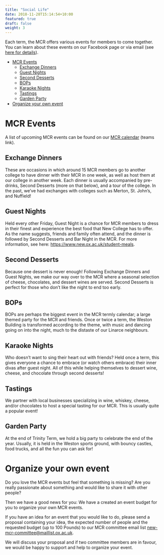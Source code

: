 ```yaml
---
title: "Social Life"
date: 2018-11-28T15:14:54+10:00
featured: true
draft: false
weight: 3
---
```


Each term, the MCR offers various events for members to come together. You can learn about these events on our Facebook page or via email (see [here for details](/college/communication/)).

- [MCR Events](#mcr-events)
  - [Exchange Dinners](#exchange-dinners)
  - [Guest Nights](#guest-nights)
  - [Second Desserts](#second-desserts)
  - [BOPs](#bops)
  - [Karaoke Nights](#karaoke-nights)
  - [Tastings](#tastings)
  - [Garden Party](#garden-party)
- [Organize your own event](#organize-your-own-event)

# MCR Events

A list of upcoming MCR events can be found on our [MCR calendar](https://teams.microsoft.com/l/channel/19%3Abd90676feb6b4cb88e4cde55b595c40f%40thread.tacv2/tab%3A%3A57c43f0a-41a5-4b68-be66-dd692b386d8c?groupId=ced8ce2a-0b2e-4e6b-945e-757f8242ce1a&tenantId=cc95de1b-97f5-4f93-b4ba-fe68b852cf91) (teams link).

## Exchange Dinners
These are occasions in which around 15 MCR members go to another college to have dinner with their MCR in one week, as well as host them at our college in another week. Each dinner is usually accompanied by pre-drinks, Second Desserts (more on that below), and a tour of the college. In the past, we’ve had exchanges with colleges such as Merton, St. John’s, and Nuffield!

## Guest Nights
Held every other Friday, Guest Night is a chance for MCR members to dress in their finest and experience the best food that New College has to offer. As the name suggests, friends and family often attend, and the dinner is followed by Second Desserts and Bar Night in the MCR. For more information, see here:  https://www.new.ox.ac.uk/student-meals.

## Second Desserts
Because one dessert is never enough! Following Exchange Dinners and Guest Nights, we make our way over to the MCR where a seasonal selection of cheese, chocolates, and dessert wines are served. Second Desserts is perfect for those who don’t like the night to end too early. 

## BOPs
BOPs are perhaps the biggest event in the MCR termly calendar; a large themed party for the MCR and friends. Once or twice a term, the Weston Building is transformed according to the theme, with music and dancing going on into the night, much to the distaste of our Linarce neighbours. 

## Karaoke Nights
Who doesn’t want to sing their heart out with friends? Held once a term, this gives everyone a chance to embrace (or watch others embrace) their inner divas after guest night. All of this while helping themselves to dessert wine, cheese, and chocolate through second desserts! 

## Tastings
We partner with local businesses specializing in wine, whiskey, cheese, and/or chocolates to host a special tasting for our MCR. This is usually quite a popular event! 

## Garden Party 
At the end of Trinity Term, we hold a big party to celebrate the end of the year. Usually, it is held in the Weston sports ground, with bouncy castles, food trucks, and all the fun you can ask for! 

# Organize your own event
Do you love the MCR events but feel that something is missing? Are you really passionate about something and would like to share it with other people?

Then we have a good news for you: We have a created an event budget for you to organize your own MCR events.

If you have an idea for an event that you would like to do, please send a proposal containing your idea, the expected number of people and the requested budget (up to 100 Pounds) to our MCR committee email list [new-mcr-committee@maillist.ox.ac.uk](new-mcr-committee@maillist.ox.ac.uk).

We will discuss your proposal and if two committee members are in favour, we would be happy to support and help to organize your event.

